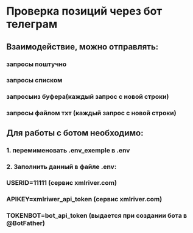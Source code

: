 # Проверка позиций через бот телеграм

## Взаимодействие, можно отправлять:
   ### запросы поштучно
   ### запросы списком
   ### запросыиз буфера(каждый запрос с новой строки)
   ### запросы файлом тхт (каждый запрос с новой строки)

## Для работы  с ботом необходимо:
### 1. перемименовать .env_exemple в .env
### 2. Заполнить данный в файле .env:
   ### USERID=11111   (сервис xmlriver.com)
  ### APIKEY=xmlriwer_api_token (сервис xmlriver.com)
   ### TOKENBOT=bot_api_token (выдается при создании бота в @BotFather)
